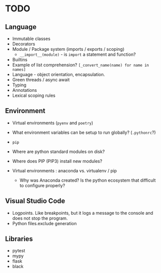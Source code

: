 # TODO

## Language

* Immutable classes
* Decorators
* Module / Package system (imports / exports / scoping)
  * `__import__(module)` - is `import` a statement and function?
* Builtins
* Example of list comprehension?
    `[_convert_name(name) for name in names]`
* Language - object orientation, encapsulation.
* Green threads / async await
* Typing
* Annotations
* Lexical scoping rules

## Environment

* Virtual environments (`pyenv` and `poetry`)
* What environment variables can be setup to run globally? (`.pythonrc`?)
* `pip`

* Where are python standard modules on disk?
* Where does PIP (PIP3) install new modules?

* Virtual environments : anaconda vs. virtualenv / pip
  * Why was Anaconda created? Is the python ecosystem that difficult to configure properly?

## Visual Studio Code

* Logpoints. Like breakpoints, but it logs a message to the console and does not stop the program.
* Python files.exclude generation

## Libraries

* pytest
* mypy
* flask
* black
